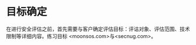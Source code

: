 # 目标确定

[//]: # (__author__ = "Clark Aaron")

在进行安全评估之前，首先需要与客户确定评估目标：评诂对象、评估范围、技术限制等详细内容。练习目标
<moonsos.com>与<secnug.com>。
